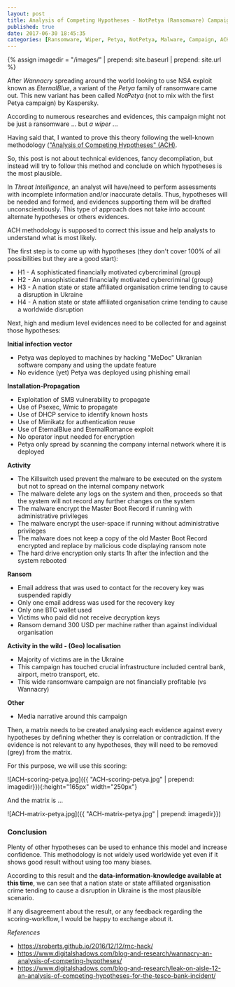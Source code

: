 ```yaml
---
layout: post
title: Analysis of Competing Hypotheses - NotPetya (Ransomware) Campaign
published: true
date: 2017-06-30 18:45:35
categories: [Ransomware, Wiper, Petya, NotPetya, Malware, Campaign, ACH]
---
```


{% assign imagedir = "/images/" | prepend: site.baseurl | prepend: site.url   %}


After *Wannacry* spreading around the world looking to use NSA exploit known as *EternalBlue*, a variant of the *Petya* family of ransomware came out. This new variant has been called *NotPetya* (not to mix with the first Petya campaign) by Kaspersky.

According to numerous researches and evidences, this campaign might not be just a ransomware ... but *a wiper* ... 
 
Having said that, I wanted to prove this theory following the well-known methodology (["Analysis of Competing Hypotheses" (ACH)](http://competinghypotheses.org/docs/The_ACH_Methodology_and_Its_Purpose).

So, this post is not about technical evidences, fancy decompilation, but instead will try to follow this method and conclude on which hypotheses is the most plausible.
 
In *Threat Intelligence*, an analyst will have/need to perform assessments with incomplete information and/or inaccurate details. Thus, hypotheses will be needed and formed, and evidences supporting them will be drafted unconscientiously. This type of approach does not take into account alternate hypotheses or others evidences.
 
ACH methodology is supposed to correct this issue and help analysts to understand what is most likely.
 
The first step is to come up with hypotheses (they don't cover 100% of all possibilities but they are a good start):
* H1 - A sophisticated financially motivated cybercriminal (group)
* H2 - An unsophisticated financially motivated cybercriminal (group)
* H3 - A nation state or state affiliated organisation crime tending to cause a disruption in Ukraine
* H4 - A nation state or state affiliated organisation crime tending to cause a worldwide disruption
 
Next, high and medium level evidences need to be collected for and against those hypotheses:
 
**Initial infection vector**
* Petya was deployed to machines by hacking "MeDoc" Ukranian software company and using the update feature
* No evidence (yet) Petya was deployed using phishing email
 
**Installation-Propagation**
* Exploitation of SMB vulnerability to propagate
* Use of Psexec, Wmic to propagate
* Use of DHCP service to identify known hosts
* Use of Mimikatz for authentication reuse
* Use of EternalBlue and EternalRomance exploit
* No operator input needed for encryption
* Petya only spread by scanning the company internal network where it is deployed
 
**Activity**
* The Killswitch used prevent the malware to be executed on the system but not to spread on the internal company network
* The malware delete any logs on the system and then, proceeds so that the system will not record any further changes on the system
* The malware encrypt the Master Boot Record if running with administrative privileges
* The malware encrypt the user-space if running without administrative privileges
* The malware does not keep a copy of the old Master Boot Record encrypted and replace by malicious code displaying ransom note
* The hard drive encryption only starts 1h after the infection and the system rebooted
 
**Ransom**
* Email address that was used to contact for the recovery key was suspended rapidly
* Only one email address was used for the recovery key
* Only one BTC wallet used
* Victims who paid did not receive decryption keys
* Ransom demand 300 USD per machine rather than against individual organisation
 
**Activity in the wild - (Geo) localisation**
* Majority of victims are in the Ukraine
* This campaign has touched crucial infrastructure included central bank, airport, metro transport, etc.
* This wide ransomware campaign are not financially profitable (vs Wannacry)
 
**Other**
* Media narrative around this campaign
 
 
Then, a matrix needs to be created analysing each evidence against every hypotheses by defining whether they is correlation or contradiction. If the evidence is not relevant to any hypotheses, they will need to be removed (grey) from the matrix.
 
For this purpose, we will use this scoring:

![ACH-scoring-petya.jpg]({{ "ACH-scoring-petya.jpg" | prepend: imagedir}}){:height="165px" width="250px"}  

And the matrix is ...

![ACH-matrix-petya.jpg]({{ "ACH-matrix-petya.jpg" | prepend: imagedir}}) 


### Conclusion

Plenty of other hypotheses can be used to enhance this model and increase confidence. This methodology is not widely used worldwide yet even if it shows good result without using too many biases.
 
According to this result and the **data-information-knowledge available at this time**, we can see that a nation state or state affiliated organisation crime tending to cause a disruption in Ukraine is the most plausible scenario.
 
If any disagreement about the result, or any feedback regarding the scoring-workflow, I would be happy to exchange about it.

*References*
* https://sroberts.github.io/2016/12/12/rnc-hack/
* https://www.digitalshadows.com/blog-and-research/wannacry-an-analysis-of-competing-hypotheses/
* https://www.digitalshadows.com/blog-and-research/leak-on-aisle-12-an-analysis-of-competing-hypotheses-for-the-tesco-bank-incident/

